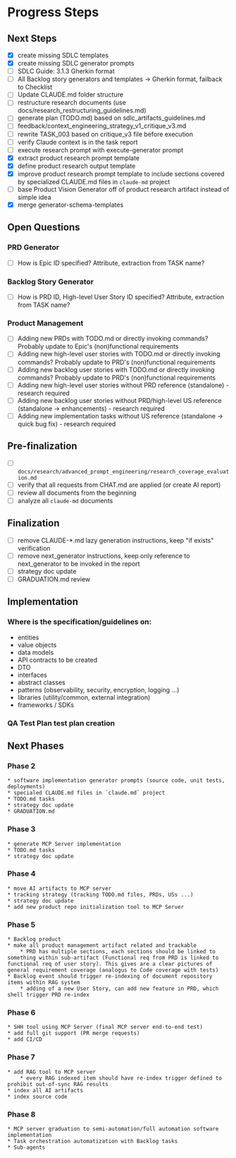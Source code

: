 # Progress Steps
## Next Steps
- [X] create missing SDLC templates
- [X] create missing SDLC generator prompts
- [ ] SDLC Guide: 3.1.3 Gherkin format
- [ ] All Backlog story generators and templates -> Gherkin format, failback to Checklist
- [ ] Update CLAUDE.md folder structure
- [ ] restructure research documents (use docs/research_restructuring_guidelines.md)
- [ ] generate plan (TODO.md) based on sdlc_artifacts_guidelines.md
- [ ] feedback/context_engineering_strategy_v1_critique_v3.md
- [ ] rewrite TASK_003 based on critique_v3 file before execution
- [ ] verify Claude context is in the task report
- [ ] execute research prompt with execute-generator prompt
- [X] extract product research prompt template
- [X] define product research output template
- [X] improve product research prompt template to include sections covered by specialized CLAUDE.md files in `claude-md` project
- [ ] base Product Vision Generator off of product research artifact instead of simple idea
- [X] merge generator-schema-templates

## Open Questions
### PRD Generator
- [ ] How is Epic ID specified? Attribute, extraction from TASK name?

### Backlog Story Generator
- [ ] How is PRD ID, High-level User Story ID specified? Attribute, extraction from TASK name?

### Product Management 
- [ ] Adding new PRDs with TODO.md or directly invoking commands? Probably update to Epic's (non)functional requirements
- [ ] Adding new high-level user stories with TODO.md or directly invoking commands? Probably update to PRD's (non)functional requirements
- [ ] Adding new backlog user stories with TODO.md or directly invoking commands? Probably update to PRD's (non)functional requirements
- [ ] Adding new high-level user stories without PRD reference (standalone) - research required
- [ ] Adding new backlog user stories without PRD/high-level US reference (standalone -> enhancements) - research required
- [ ] Adding new implementation tasks without US reference (standalone -> quick bug fix) - research required

## Pre-finalization
- [ ] `docs/research/advanced_prompt_engineering/research_coverage_evaluation.md`
- [ ] verify that all requests from CHAT.md are applied (or create AI report)
- [ ] review all documents from the beginning
- [ ] analyze all `claude-md` documents

## Finalization
- [ ] remove CLAUDE-*.md lazy generation instructions, keep "if exists" verification
- [ ] remove next_generator instructions, keep only reference to next_generator to be invoked in the report
- [ ] strategy doc update
- [ ] GRADUATION.md review

## Implementation
### Where is the specification/guidelines on:
- entities
- value objects
- data models
- API contracts to be created
- DTO
- interfaces
- abstract classes
- patterns (observability, security, encryption, logging ...)
- libraries (utility/common, external integration)
- frameworks / SDKs

### QA Test Plan test plan creation

## Next Phases
### Phase 2 
    * software implementation generator prompts (source code, unit tests, deployments)
    * specialed CLAUDE.md files in `claude.md` project 
    * TODO.md tasks
    * strategy doc update
    * GRADUATION.md
### Phase 3
    * generate MCP Server implementation 
    * TODO.md tasks 
    * strategy doc update
### Phase 4
    * move AI artifacts to MCP server 
    * tracking strategy (tracking TODO.md files, PRDs, USs ...)
    * strategy doc update
    * add new product repo initialization tool to MCP Server
### Phase 5
    * Backlog product
    * make all product management artifact related and trackable
        * PRD has multiple sections, each sections should be linked to something within sub-artifact (Functional req from PRD is linked to functional req of user story). This gives are a clear pictures of general requirement coverage (analogus to Code coverage with tests)
    * Backlog event should trigger re-indexing of document repository items within RAG system 
        * adding of a new User Story, can add new feature in PRD, which shell trigger PRD re-index
### Phase 6
    * SHH tool using MCP Server (final MCP server end-to-end test)
    * add full git support (PR merge requests)
    * add CI/CD 
### Phase 7
    * add RAG tool to MCP server
        * every RAG indexed item should have re-index trigger defined to prohibit out-of-sync RAG results
    * index all AI artifacts 
    * index source code
### Phase 8 
    * MCP server graduation to semi-automation/full automation software implementation
    * Task orchestration automatization with Backlog tasks 
    * Sub-agents
